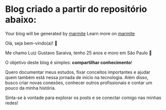 # Blog criado a partir do repositório abaixo:

Your blog will be generated by [marmite](https://rochacbruno.github.io/marmite/)
Learn more on [marmite](https://rochacbruno.github.io/marmite/)


Olá, seja bem-vindo(a)! 👋 

Me chamo Luiz Gustavo Saraiva, tenho 25 anos e moro em São Paulo 📍

O objetivo deste blog é simples: **compartilhar conhecimento**! 

Quero documentar meus estudos, fixar conceitos importantes e ajudar quem também está nessa jornada de início na tecnologia. Além disso, busco criar novas conexões, conhecer outros profissionais e contar um pouco da minha história.

Sinta-se à vontade para explorar os posts e se conectar comigo nas minhas redes!
